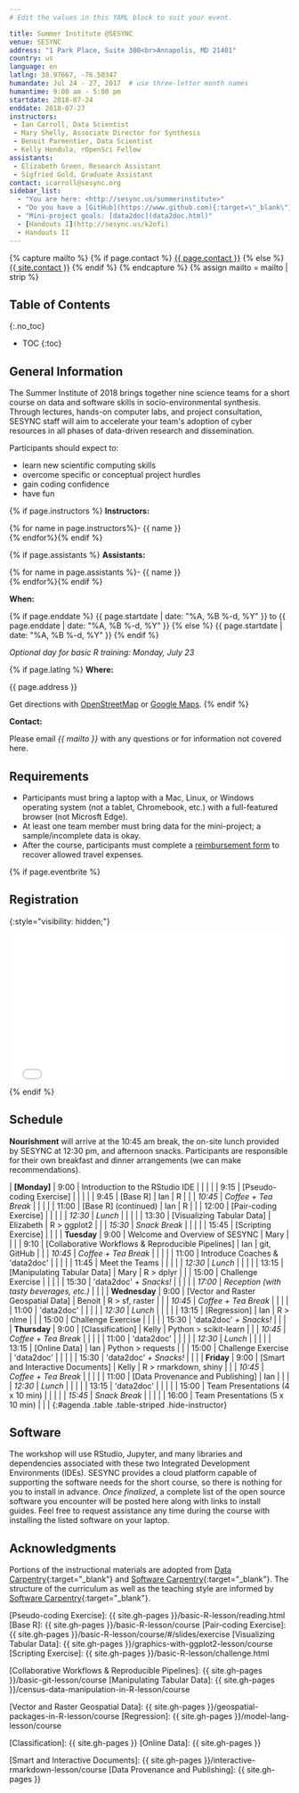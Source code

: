 ```yaml
---
# Edit the values in this YAML block to suit your event.

title: Summer Institute @SESYNC
venue: SESYNC
address: "1 Park Place, Suite 300<br>Annapolis, MD 21401"
country: us
language: en
latlng: 38.97667, -76.50347
humandate: Jul 24 - 27, 2017  # use three-letter month names
humantime: 9:00 am - 5:00 pm
startdate: 2018-07-24
enddate: 2018-07-27
instructors:
 - Ian Carroll, Data Scientist
 - Mary Shelly, Associate Director for Synthesis
 - Benoit Parmentier, Data Scientist
 - Kelly Hondula, rOpenSci Fellow
assistants:
 - Elizabeth Green, Research Assistant
 - Sigfried Gold, Graduate Assistant
contact: icarroll@sesync.org
sidebar_list:
  - "You are here: <http://sesync.us/summerinstitute>"
  - "Do you have a [GitHub](https://www.github.com){:target=\"_blank\"} account?"
  - "Mini-project goals: [data2doc](data2doc.html)"
  - [Handouts I](http://sesync.us/k2ofi)
  - Handouts II
---
```


<!-- Capture additional variables to use below. -->

{% capture mailto %}
{% if page.contact %}
  <a href='mailto:{{page.contact}}'>{{ page.contact }}</a>
{% else %}
  <a href='mailto:{{site.contact}}'>{{ site.contact }}</a>
{% endif %}
{% endcapture %}
{% assign mailto = mailto | strip %}

## Table of Contents
{:.no_toc}

* TOC
{:toc}

## General Information

The Summer Institute of 2018 brings together nine science teams for a short
course on data and software skills in socio-environmental synthesis. Through
lectures, hands-on computer labs, and project consultation, SESYNC staff will
aim to accelerate your team's adoption of cyber resources in all phases of
data-driven research and dissemination.

Participants should expect to:

- learn new scientific computing skills
- overcome specific or conceptual project hurdles
- gain coding confidence
- have fun

<!-- The next block displays instructors' names if they are available. -->

{% if page.instructors %}
**Instructors:**

{% for name in page.instructors%}- {{ name }}  
{% endfor%}{% endif %}

{% if page.assistants %}
**Assistants:**

{% for name in page.assistants %}- {{ name }}  
{% endfor%}{% endif %}

**When:**

{% if page.enddate %}
{{ page.startdate | date: "%A, %B %-d, %Y" }} to
{{ page.enddate | date: "%A, %B %-d, %Y" }}
{% else %}
{{ page.startdate | date: "%A, %B %-d, %Y" }}
{% endif %}

*Optional day for basic R training: Monday, July 23*

<!-- The next block displays the address and links to a map showing directions.
-->

{% if page.latlng %}
**Where:**

{{ page.address }}
  
Get directions with
<a href="//www.openstreetmap.org/?mlat={{ page.latlng | replace:',','&mlon=' }}&zoom=16">OpenStreetMap</a> or
<a href="//maps.google.com/maps?q={{ page.latlng }}">Google Maps</a>.
{% endif %}

<!--
The following block automatically inserts a contact email address if one has
been specified for the page. If one hasn't, this block inserts the site.contact
address in docs/_config.yml.
-->

**Contact:**

Please email *{{ mailto }}* with any questions or for information not covered here.

<!-- Modify the next block if there are any special requirements. -->

## Requirements

- Participants must bring a laptop with a Mac, Linux, or Windows operating
system (not a tablet, Chromebook, etc.) with a full-featured browser (not
Microsft Edge).
- At least one team member must bring data for the mini-project; a
sample/incomplete data is okay.
- After the course, participants must complete a [reimbursement form] to recover
allowed travel expenses.

<!--
An eventbrite value in the YAML front matter triggers the next block.
-->

{% if page.eventbrite %}
## Registration
{:style="visibility: hidden;"}

<iframe
  src="//eventbrite.com/tickets-external?eid={{ page.eventbrite }}&ref=etckt"
  frameborder="0" height="275" width="100%"
  vspace="0" hspace="0" marginheight="5" marginwidth="5"
  scrolling="auto" allowtransparency="true">
</iframe>
{% endif %}

<!-- Compose the schedule below. The instructor field is only visible with URL query string parameter "draft=TRUE" -->

## Schedule

**Nourishment** will arrive at the 10:45 am break, the on-site lunch
provided by SESYNC at 12:30 pm, and afternoon snacks. Participants are responsible
for their own breakfast and dinner arrangements (we can make recommendations).

| **[Monday]**  |    9:00 | Introduction to the RStudio IDE                    |           |   |
|               |    9:15 | [Pseudo-coding Exercise]                           |           |   |
|               |    9:45 | [Base R]                                           | Ian       | R |
|               | *10:45* | *Coffee + Tea Break*                               |           |   |
|               |   11:00 | [Base R] (continued)                               | Ian       | R |
|               |   12:00 | [Pair-coding Exercise]                             |           |   |
|               | *12:30* | *Lunch*                                            |           |   |
|               |   13:30 | [Visualizing Tabular Data]                         | Elizabeth | R > ggplot2 |
|               | *15:30* | *Snack Break*                                      |           |   |
|               |   15:45 | [Scripting Exercise]                               |           |   |
| **Tuesday**   |    9:00 | Welcome and Overview of SESYNC                     | Mary      |   |
|               |    9:10 | [Collaborative Workflows & Reproducible Pipelines] | Ian       | git, GitHub |
|               | *10:45* | *Coffee + Tea Break*                               |           |   |
|               |   11:00 | Introduce Coaches & 'data2doc'                     |           |   |
|               |   11:45 | Meet the Teams                                     |           |   |
|               | *12:30* | *Lunch*                                            |           |   |
|               |   13:15 | [Manipulating Tabular Data]                        | Mary      | R > dplyr |
|               |   15:00 | Challenge Exercise                                 |           |   |
|               |   15:30 | 'data2doc' *+ Snacks!*                             |           |   |
|               | *17:00* | *Reception (with tasty beverages, etc.)*           |           |   |
| **Wednesday** |    9:00 | [Vector and Raster Geospatial Data]                | Benoit    | R > sf, raster |
|               | *10:45* | *Coffee + Tea Break*                               |           |   |
|               |   11:00 | 'data2doc'                                         |           |   |
|               | *12:30* | *Lunch*                                            |           |   |
|               |   13:15 | [Regression]                                       | Ian       | R > nlme |
|               |   15:00 | Challenge Exercise                                 |           |   |
|               |   15:30 | 'data2doc' *+ Snacks!*                             |           |   |
| **Thursday**  |    9:00 | [Classification]                                   | Kelly     | Python > scikit-learn |
|               | *10:45* | *Coffee + Tea Break*                               |           |   |
|               |   11:00 | 'data2doc'                                         |           |   |
|               | *12:30* | *Lunch*                                            |           |   |
|               |   13:15 | [Online Data]                                      | Ian       | Python > requests |
|               |   15:00 | Challenge Exercise \| 'data2doc'                   |           |   |
|               |   15:30 | 'data2doc' *+ Snacks!*                             |           |   |
| **Friday**    |    9:00 | [Smart and Interactive Documents]                  | Kelly     | R > rmarkdown, shiny  |
|               | *10:45* | *Coffee + Tea Break*                               |           |   |
|               |   11:00 | [Data Provenance and Publishing]                   | Ian       |   |
|               | *12:30* | *Lunch*                                            |           |   |
|               |   13:15 | 'data2doc'                                         |           |   |
|               |   15:00 | Team Presentations (4 x 10 min)                    |           |   |
|               | *15:45* | *Snack Break*                                      |           |   |
|               |   16:00 | Team Presentations (5 x 10 min)                    |           |   |
{:#agenda .table .table-striped .hide-instructor}
<!-- .disable-links -->

## Software

The workshop will use RStudio, Jupyter, and many libraries and dependencies
associated with these two Integrated Development Environments (IDEs). SESYNC
provides a cloud platform capable of supporting the software needs for the short
course, so there is nothing for you to install in advance. *Once finalized*, a
complete list of the open source software you encounter will be posted here
along with links to install guides. Feel free to request assistance any time
during the course with installing the listed software on your laptop.

<!--

The table of software below is shared **for your information only**, you do not need to install these programs on your laptop. FIXME

| Software   | Download Site                                         | Homebrew Package(s)         | Aptitude Package(s)    |
|------------+-------------------------------------------------------+-----------------------------+------------------------|
| git        | <https://git-scm.com/downloads>                       | `git`                       | `git`                  |
| R          | <https://cran.rstudio.com/>                           | `r`                         | `r-base`               |
| RStudio    | <https://www.rstudio.com/products/rstudio/download2/> | `rstudio`*                  |                        |
| Python 3.x | <https://www.python.org/downloads/>                   | `python3`                   | `python3`              |
| GDAL/OGR   | <https://trac.osgeo.org/osgeo4w/>                     | `gdal2`<sup>1</sup>, `geos` | `gdal-bin`<sup>2</sup> |
{:.table}

1: **macOS** users will need to execute `brew tap osgeo/osgeo4mac` prior to running `brew install gdal2`.

2: **Ubuntu** users will need to add the [UbuntuGIS](https://launchpad.net/~ubuntugis/+archive/ubuntu/ubuntugis-unstable) repository prior to running `apt-get install gdal-bin`

The following R packages need to be installed. Open RStudio and, for each package below, type `install.packages(%package%)` at the prompt and press return. Follow all prompts.

- `tidyr`
- `ggplot2`
- `RSQLite`
- `rgdal`
- `rgeos`
- `shiny`
- `leaflet`
-->

## Acknowledgments

Portions of the instructional materials are adopted from [Data
Carpentry](http://www.datacarpentry.org){:target="_blank"} and [Software
Carpentry](http://software-carpentry.org){:target="_blank"}. The structure of
the curriculum as well as the teaching style are informed by [Software
Carpentry](http://software-carpentry.org){:target="_blank"}.

<!-- Only use space below for links. -->

[reimbursement form]: https://www.sesync.org/sites/default/files/sesync_travel_reimbursement_request_form_2017_-_fillable_july_2017.pdf

[Pseudo-coding Exercise]: {{ site.gh-pages }}/basic-R-lesson/reading.html
[Base R]: {{ site.gh-pages }}/basic-R-lesson/course
[Pair-coding Exercise]: {{ site.gh-pages }}/basic-R-lesson/course/#/slides/exercise
[Visualizing Tabular Data]: {{ site.gh-pages }}/graphics-with-ggplot2-lesson/course
[Scripting Exercise]: {{ site.gh-pages }}/basic-R-lesson/challenge.html

[Collaborative Workflows & Reproducible Pipelines]: {{ site.gh-pages }}/basic-git-lesson/course
[Manipulating Tabular Data]: {{ site.gh-pages }}/census-data-manipulation-in-R-lesson/course

[Vector and Raster Geospatial Data]: {{ site.gh-pages }}/geospatial-packages-in-R-lesson/course
[Regression]: {{ site.gh-pages }}/model-lang-lesson/course

[Classification]: {{ site.gh-pages }}
[Online Data]: {{ site.gh-pages }}

[Smart and Interactive Documents]: {{ site.gh-pages }}/interactive-rmarkdown-lesson/course
[Data Provenance and Publishing]: {{ site.gh-pages }}
